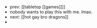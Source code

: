 - prev: [[tabletop [[games]]]]
- nobody wants to play this with me. lmao.
- next: [[hot gay bro dragons]]
-